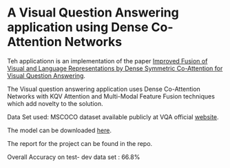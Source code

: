# A Visual Question Answering application using Dense Co- Attention Networks
Teh applicationn is an implementation of the paper [Improved Fusion of Visual and Language Representations by Dense Symmetric Co-Attention for Visual Question Answering](https://arxiv.org/abs/1804.00775).

The Visual question answering application uses Dense Co-Attention Networks with KQV Attention and Multi-Modal Feature Fusion techniques which add novelty to the solution.

Data Set used: MSCOCO dataset available publicly at VQA official [website](http://www.visualqa.org). 


The model can be downloaded [here](https://drive.google.com/file/d/1u4r-gMIXHUFQ4-iduNzFw5nm2aT43jDi/view?usp=sharing).

The report for the project can be found in the repo.

Overall Accuracy on test- dev data set : 66.8%
